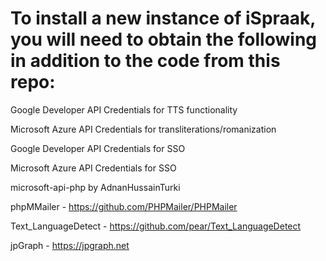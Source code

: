# To install a new instance of iSpraak, you will need to obtain the following in addition to the code from this repo: 

Google Developer API Credentials for TTS functionality

Microsoft Azure API Credentials for transliterations/romanization 

Google Developer API Credentials for SSO

Microsoft Azure API Credentials for SSO

microsoft-api-php by AdnanHussainTurki

phpMMailer - https://github.com/PHPMailer/PHPMailer 

Text_LanguageDetect - https://github.com/pear/Text_LanguageDetect 

jpGraph - https://jpgraph.net